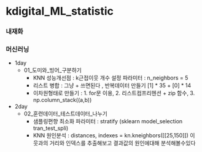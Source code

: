 # kdigital_ML_statistic
### 내재화
### 머신러닝
- 1day
    - 01_도미와_빙어_구분하기
      - KNN 성능개선점 : k근접이웃 개수 설정 파라미터 : n_neighbors = 5 
      - 리스트 병합 : 그냥 + 쓰면된다 , 반복데이터 만들기 [1] * 35 +  [0] * 14
      - 이차원형태로 만들기 : 1. for문 이용, 2. 리스트컴프리헨션 + zip 함수, 3. np.column_stack((a,b))
- 2day
    - 02_훈련데이터_테스트데이터_나누기
      - 샘플링편향 최소화 파라미터 : stratify (sklearn model_selection tran_test_spli)
      - KNN 원인분석 : distances, indexes = kn.kneighbors([[25,150]]) 이웃과의 거리와 인덱스를 추출해보고 결과값의 원인에대해 분석해볼수있다
